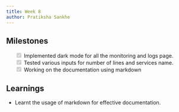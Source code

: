 ```yaml
---
title: Week 8
author: Pratiksha Sankhe
---
```


## Milestones

<ul>
  <input type="checkbox" disabled="" checked="true"/> Implemented dark mode for all the monitoring and logs page.<br/>
  <input type="checkbox" disabled="" checked="true"/> Tested various inputs for number of lines and services name.<br/>
  <input type="checkbox" disabled="" checked="true"/> Working on the documentation using markdown<br/>
</ul>

## Learnings

- Learnt the usage of markdown for effective documentation.
